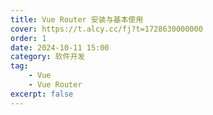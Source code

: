 ```yaml
---
title: Vue Router 安装与基本使用
cover: https://t.alcy.cc/fj?t=1728630000000
order: 1
date: 2024-10-11 15:00
category: 软件开发
tag: 
    - Vue
    - Vue Router
excerpt: false
---
```


